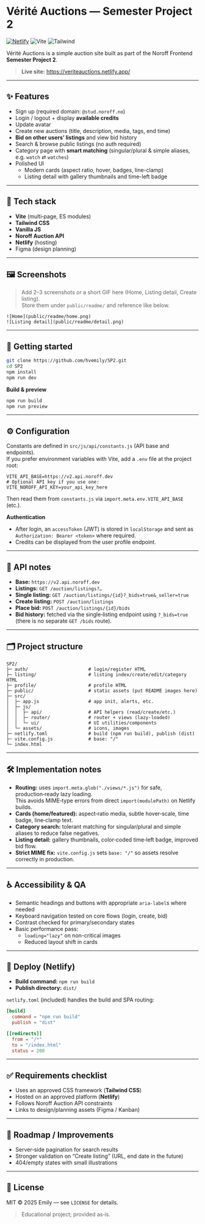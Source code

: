 # Vérité Auctions — Semester Project 2

[![Netlify](https://img.shields.io/badge/Netlify-deployed-00C7B7?logo=netlify)](https://veriteauctions.netlify.app/)
![Vite](https://img.shields.io/badge/Vite-MPA-646CFF?logo=vite)
![Tailwind](https://img.shields.io/badge/TailwindCSS-3.x-38B2AC?logo=tailwindcss)

Vérité Auctions is a simple auction site built as part of the Noroff Frontend **Semester Project 2**.  


> **Live site:** https://veriteauctions.netlify.app/

---

## ✨ Features

- Sign up (required domain: `@stud.noroff.no`)
- Login / logout + display **available credits**
- Update avatar
- Create new auctions (title, description, media, tags, end time)
- **Bid on other users’ listings** and view bid history
- Search & browse public listings (no auth required)
- Category page with **smart matching** (singular/plural & simple aliases, e.g. `watch` ⇄ `watches`)
- Polished UI
  - Modern cards (aspect ratio, hover, badges, line-clamp)
  - Listing detail with gallery thumbnails and time-left badge

---

## 🧱 Tech stack

- **Vite** (multi‑page, ES modules)
- **Tailwind CSS**
- **Vanilla JS**
- **Noroff Auction API**
- **Netlify** (hosting)
- Figma (design planning)

---

## 🖼️ Screenshots

> Add 2–3 screenshots or a short GIF here (Home, Listing detail, Create listing).  
> Store them under `public/readme/` and reference like below.

```
![Home](public/readme/home.png)
![Listing detail](public/readme/detail.png)
```

---

## 🚀 Getting started

```bash
git clone https://github.com/hvemily/SP2.git
cd SP2
npm install
npm run dev
```

**Build & preview**

```bash
npm run build
npm run preview
```

---

## ⚙️ Configuration

Constants are defined in `src/js/api/constants.js` (API base and endpoints).  
If you prefer environment variables with Vite, add a `.env` file at the project root:

```
VITE_API_BASE=https://v2.api.noroff.dev
# Optional API key if you use one:
VITE_NOROFF_API_KEY=your_api_key_here
```

Then read them from `constants.js` via `import.meta.env.VITE_API_BASE` (etc.).

**Authentication**  
- After login, an `accessToken` (JWT) is stored in `localStorage` and sent as `Authorization: Bearer <token>` where required.
- Credits can be displayed from the user profile endpoint.

---

## 🔌 API notes

- **Base:** `https://v2.api.noroff.dev`
- **Listings:** `GET /auction/listings?…`
- **Single listing:** `GET /auction/listings/{id}?_bids=true&_seller=true`
- **Create listing:** `POST /auction/listings`
- **Place bid:** `POST /auction/listings/{id}/bids`
- **Bid history:** fetched via the single‑listing endpoint using `?_bids=true`  
  (there is no separate `GET /bids` route).

---

## 🗂 Project structure

```
SP2/
├─ auth/                      # login/register HTML
├─ listing/                   # listing index/create/edit/category HTML
├─ profile/                   # profile HTML
├─ public/                    # static assets (put README images here)
├─ src/
│  ├─ app.js                  # app init, alerts, etc.
│  ├─ js/
│  │  ├─ api/                 # API helpers (read/create/etc.)
│  │  ├─ router/              # router + views (lazy‑loaded)
│  │  └─ ui/                  # UI utilities/components
│  └─ assets/                 # icons, images
├─ netlify.toml               # build (npm run build), publish (dist)
├─ vite.config.js             # base: "/"
└─ index.html
```

---

## 🛠 Implementation notes

- **Routing:** uses `import.meta.glob("./views/*.js")` for safe, production‑ready lazy loading.  
  This avoids MIME‑type errors from direct `import(modulePath)` on Netlify builds.
- **Cards (home/featured):** aspect‑ratio media, subtle hover‑scale, time badge, line‑clamp text.
- **Category search:** tolerant matching for singular/plural and simple aliases to reduce false negatives.
- **Listing detail:** gallery thumbnails, color‑coded time‑left badge, improved bid flow.
- **Strict MIME fix:** `vite.config.js` sets `base: "/"` so assets resolve correctly in production.

---

## ♿ Accessibility & QA

- Semantic headings and buttons with appropriate `aria-label`s where needed
- Keyboard navigation tested on core flows (login, create, bid)
- Contrast checked for primary/secondary states
- Basic performance pass:
  - `loading="lazy"` on non-critical images
  - Reduced layout shift in cards

---

## 🚢 Deploy (Netlify)

- **Build command:** `npm run build`
- **Publish directory:** `dist/`

`netlify.toml` (included) handles the build and SPA routing:

```toml
[build]
  command = "npm run build"
  publish = "dist"

[[redirects]]
  from = "/*"
  to = "/index.html"
  status = 200
```

---

## ✅ Requirements checklist

- Uses an approved CSS framework (**Tailwind CSS**)
- Hosted on an approved platform (**Netlify**)
- Follows Noroff Auction API constraints
- Links to design/planning assets (Figma / Kanban)

---

## 🧭 Roadmap / Improvements

- Server‑side pagination for search results
- Stronger validation on “Create listing” (URL, end date in the future)
- 404/empty states with small illustrations

---

## 📄 License

MIT © 2025 Emily — see `LICENSE` for details.  
> Educational project; provided as‑is.
